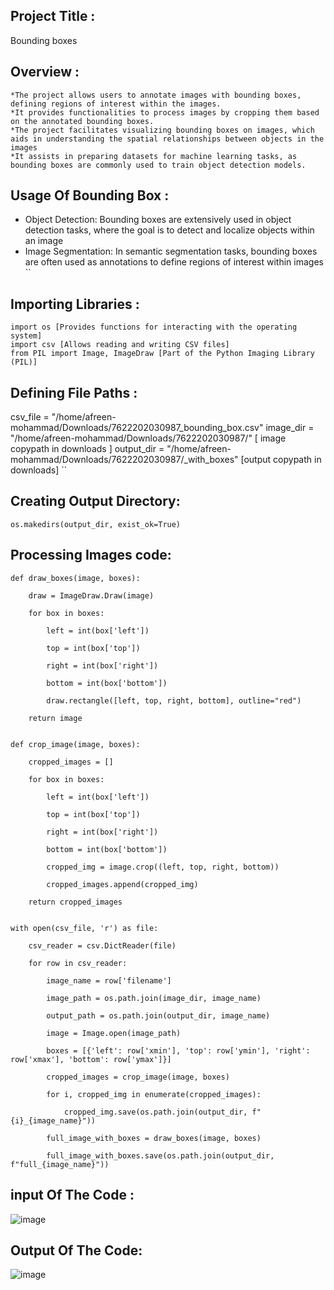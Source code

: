## Project Title :
Bounding boxes

## Overview :
```
*The project allows users to annotate images with bounding boxes, defining regions of interest within the images.
*It provides functionalities to process images by cropping them based on the annotated bounding boxes.
*The project facilitates visualizing bounding boxes on images, which aids in understanding the spatial relationships between objects in the images
*It assists in preparing datasets for machine learning tasks, as bounding boxes are commonly used to train object detection models.
````
## Usage Of Bounding Box :
* Object Detection: Bounding boxes are extensively used in object detection tasks, where the goal is to detect and localize objects within an image
* Image Segmentation: In semantic segmentation tasks, bounding boxes are often used as annotations to define regions of interest within images
``
## Importing Libraries :
```
import os [Provides functions for interacting with the operating system]
import csv [Allows reading and writing CSV files]
from PIL import Image, ImageDraw [Part of the Python Imaging Library (PIL)]
```
 ## Defining File Paths :
 csv_file = "/home/afreen-mohammad/Downloads/7622202030987_bounding_box.csv"
image_dir = "/home/afreen-mohammad/Downloads/7622202030987/" [ image copypath in downloads ]
output_dir = "/home/afreen-mohammad/Downloads/7622202030987/_with_boxes" [output copypath in downloads]
``
## Creating Output Directory:
```
os.makedirs(output_dir, exist_ok=True)
```
## Processing Images code:
```
def draw_boxes(image, boxes):

    draw = ImageDraw.Draw(image)

    for box in boxes:

        left = int(box['left'])

        top = int(box['top'])

        right = int(box['right'])

        bottom = int(box['bottom'])

        draw.rectangle([left, top, right, bottom], outline="red")

    return image


def crop_image(image, boxes):

    cropped_images = []

    for box in boxes:

        left = int(box['left'])

        top = int(box['top'])

        right = int(box['right'])

        bottom = int(box['bottom'])

        cropped_img = image.crop((left, top, right, bottom))

        cropped_images.append(cropped_img)

    return cropped_images


with open(csv_file, 'r') as file:

    csv_reader = csv.DictReader(file)

    for row in csv_reader:

        image_name = row['filename']

        image_path = os.path.join(image_dir, image_name)

        output_path = os.path.join(output_dir, image_name)

        image = Image.open(image_path)

        boxes = [{'left': row['xmin'], 'top': row['ymin'], 'right': row['xmax'], 'bottom': row['ymax']}]

        cropped_images = crop_image(image, boxes)

        for i, cropped_img in enumerate(cropped_images):

            cropped_img.save(os.path.join(output_dir, f"{i}_{image_name}"))

        full_image_with_boxes = draw_boxes(image, boxes)

        full_image_with_boxes.save(os.path.join(output_dir, f"full_{image_name}"))

```
## input Of The Code :
![image](https://github.com/afreen87awesome/ashu/assets/169051698/bf14a484-b8fb-4f06-8445-4bdc58791b19)

## Output Of The Code:
![image](https://github.com/afreen87awesome/ashu/assets/169051698/fcf933f3-6a01-46ba-9b6b-3ec5c91df01f)


